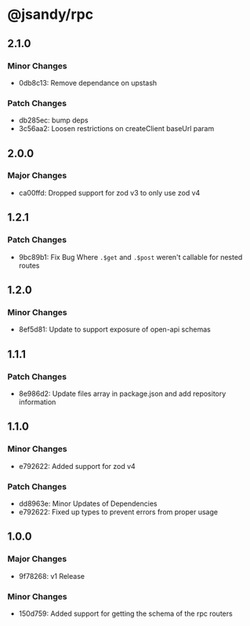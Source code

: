 # @jsandy/rpc

## 2.1.0

### Minor Changes

- 0db8c13: Remove dependance on upstash

### Patch Changes

- db285ec: bump deps
- 3c56aa2: Loosen restrictions on createClient baseUrl param

## 2.0.0

### Major Changes

- ca00ffd: Dropped support for zod v3 to only use zod v4

## 1.2.1

### Patch Changes

- 9bc89b1: Fix Bug Where `.$get` and `.$post` weren't callable for nested routes

## 1.2.0

### Minor Changes

- 8ef5d81: Update to support exposure of open-api schemas

## 1.1.1

### Patch Changes

- 8e986d2: Update files array in package.json and add repository information

## 1.1.0

### Minor Changes

- e792622: Added support for zod v4

### Patch Changes

- dd8963e: Minor Updates of Dependencies
- e792622: Fixed up types to prevent errors from proper usage

## 1.0.0

### Major Changes

- 9f78268: v1 Release

### Minor Changes

- 150d759: Added support for getting the schema of the rpc routers
